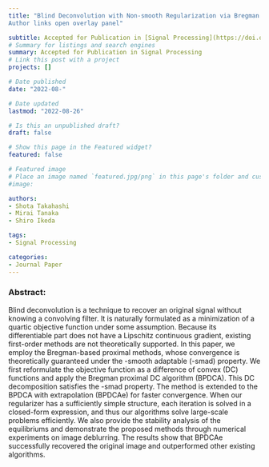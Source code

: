 ```yaml
---
title: "Blind Deconvolution with Non-smooth Regularization via Bregman Proximal DCAs
Author links open overlay panel"

subtitle: Accepted for Publication in [Signal Processing](https://doi.org/10.1016/j.sigpro.2022.108734) [(arXiv:2205.06460)](https://arxiv.org/abs/2205.06460)
# Summary for listings and search engines
summary: Accepted for Publication in Signal Processing
# Link this post with a project
projects: []

# Date published
date: "2022-08-"

# Date updated
lastmod: "2022-08-26"

# Is this an unpublished draft?
draft: false

# Show this page in the Featured widget?
featured: false

# Featured image
# Place an image named `featured.jpg/png` in this page's folder and customize its options here.
#image:

authors:
- Shota Takahashi
- Mirai Tanaka
- Shiro Ikeda

tags:
- Signal Processing

categories:
- Journal Paper
---
```


### Abstract:
Blind deconvolution is a technique to recover an original signal without knowing a convolving filter. It is naturally formulated as a minimization of a quartic objective function under some assumption. Because its differentiable part does not have a Lipschitz continuous gradient, existing first-order methods are not theoretically supported. In this paper, we employ the Bregman-based proximal methods, whose convergence is theoretically guaranteed under the -smooth adaptable (-smad) property. We first reformulate the objective function as a difference of convex (DC) functions and apply the Bregman proximal DC algorithm (BPDCA). This DC decomposition satisfies the -smad property. The method is extended to the BPDCA with extrapolation (BPDCAe) for faster convergence. When our regularizer has a sufficiently simple structure, each iteration is solved in a closed-form expression, and thus our algorithms solve large-scale problems efficiently. We also provide the stability analysis of the equilibriums and demonstrate the proposed methods through numerical experiments on image deblurring. The results show that BPDCAe successfully recovered the original image and outperformed other existing algorithms.
